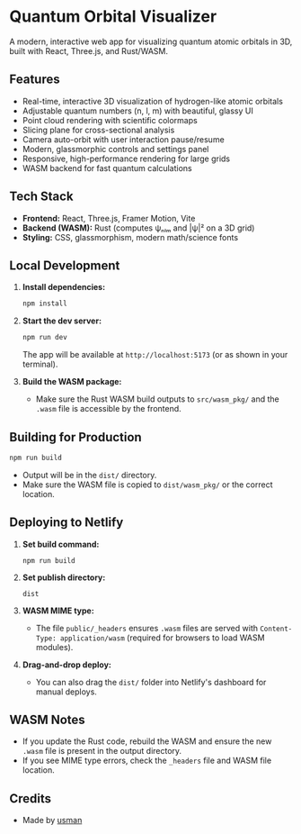 # Quantum Orbital Visualizer

A modern, interactive web app for visualizing quantum atomic orbitals in 3D, built with React, Three.js, and Rust/WASM.

## Features

- Real-time, interactive 3D visualization of hydrogen-like atomic orbitals
- Adjustable quantum numbers (n, l, m) with beautiful, glassy UI
- Point cloud rendering with scientific colormaps
- Slicing plane for cross-sectional analysis
- Camera auto-orbit with user interaction pause/resume
- Modern, glassmorphic controls and settings panel
- Responsive, high-performance rendering for large grids
- WASM backend for fast quantum calculations

## Tech Stack

- **Frontend:** React, Three.js, Framer Motion, Vite
- **Backend (WASM):** Rust (computes ψₙₗₘ and |ψ|² on a 3D grid)
- **Styling:** CSS, glassmorphism, modern math/science fonts

## Local Development

1. **Install dependencies:**
   ```sh
   npm install
   ```
2. **Start the dev server:**

   ```sh
   npm run dev
   ```

   The app will be available at `http://localhost:5173` (or as shown in your terminal).

3. **Build the WASM package:**
   - Make sure the Rust WASM build outputs to `src/wasm_pkg/` and the `.wasm` file is accessible by the frontend.

## Building for Production

```sh
npm run build
```

- Output will be in the `dist/` directory.
- Make sure the WASM file is copied to `dist/wasm_pkg/` or the correct location.

## Deploying to Netlify

1. **Set build command:**
   ```
   npm run build
   ```
2. **Set publish directory:**
   ```
   dist
   ```
3. **WASM MIME type:**

   - The file `public/_headers` ensures `.wasm` files are served with `Content-Type: application/wasm` (required for browsers to load WASM modules).

4. **Drag-and-drop deploy:**
   - You can also drag the `dist/` folder into Netlify's dashboard for manual deploys.

## WASM Notes

- If you update the Rust code, rebuild the WASM and ensure the new `.wasm` file is present in the output directory.
- If you see MIME type errors, check the `_headers` file and WASM file location.

## Credits

- Made by [usman](https://linkedin.com/in/mir-usman)
